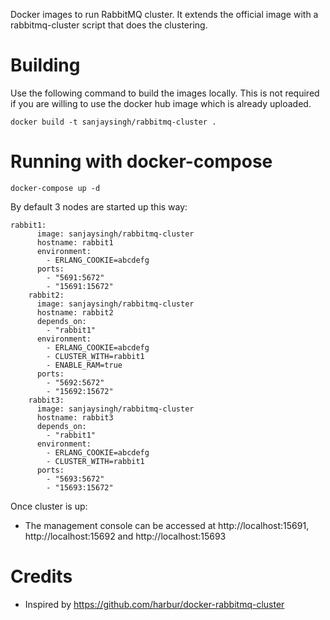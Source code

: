 Docker images to run RabbitMQ cluster. It extends the official image with a rabbitmq-cluster script that does the clustering.

# Building

Use the following command to build the images locally. This is not required if you are willing to use the docker hub image which is already uploaded.

```
docker build -t sanjaysingh/rabbitmq-cluster .
```

# Running with docker-compose

```
docker-compose up -d
```

By default 3 nodes are started up this way:

```
rabbit1:
      image: sanjaysingh/rabbitmq-cluster
      hostname: rabbit1
      environment:
        - ERLANG_COOKIE=abcdefg
      ports:
        - "5691:5672"
        - "15691:15672"
    rabbit2:
      image: sanjaysingh/rabbitmq-cluster
      hostname: rabbit2
      depends_on:
        - "rabbit1"
      environment:
        - ERLANG_COOKIE=abcdefg
        - CLUSTER_WITH=rabbit1
        - ENABLE_RAM=true
      ports:
        - "5692:5672"
        - "15692:15672"
    rabbit3:
      image: sanjaysingh/rabbitmq-cluster
      hostname: rabbit3
      depends_on:
        - "rabbit1"
      environment:
        - ERLANG_COOKIE=abcdefg
        - CLUSTER_WITH=rabbit1
      ports:
        - "5693:5672"
        - "15693:15672"
```


Once cluster is up:
* The management console can be accessed at http://localhost:15691, http://localhost:15692 and http://localhost:15693


# Credits

* Inspired by https://github.com/harbur/docker-rabbitmq-cluster


